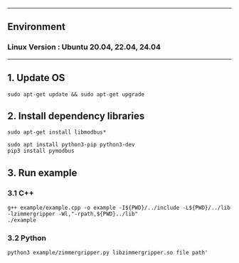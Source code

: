 ***
## Environment

### Linux Version : Ubuntu 20.04, 22.04, 24.04
***

## 1. Update OS
~~~
sudo apt-get update && sudo apt-get upgrade
~~~

## 2. Install dependency libraries
~~~
sudo apt-get install libmodbus*

sudo apt install python3-pip python3-dev
pip3 install pymodbus
~~~

## 3. Run example
### 3.1 C++
~~~
g++ example/example.cpp -o example -I${PWD}/../include -L${PWD}/../lib -lzimmergripper -Wl,"-rpath,${PWD}../lib"
./example
~~~
###

### 3.2 Python
~~~
python3 example/zimmergripper.py libzimmergripper.so file path'
~~~
###